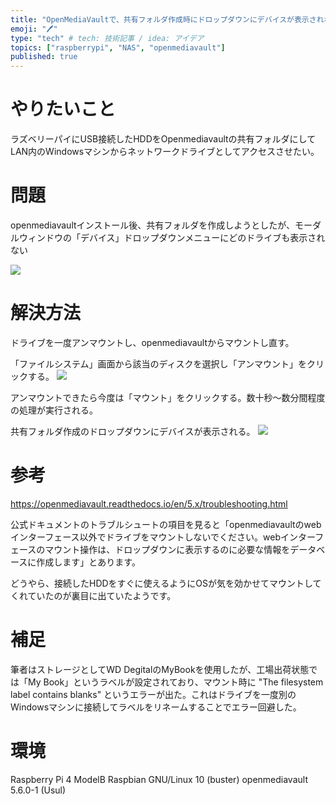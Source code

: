 ```yaml
---
title: "OpenMediaVaultで、共有フォルダ作成時にドロップダウンにデバイスが表示されない"
emoji: "🖊"
type: "tech" # tech: 技術記事 / idea: アイデア
topics: ["raspberrypi", "NAS", "openmediavault"]
published: true
---
```


やりたいこと
====

ラズベリーパイにUSB接続したHDDをOpenmediavaultの共有フォルダにしてLAN内のWindowsマシンからネットワークドライブとしてアクセスさせたい。

問題
=====

openmediavaultインストール後、共有フォルダを作成しようとしたが、モーダルウィンドウの「デバイス」ドロップダウンメニューにどのドライブも表示されない

![](https://storage.googleapis.com/zenn-user-upload/bmr4gn0f75i925fqui2ivvw891de)

解決方法
====

ドライブを一度アンマウントし、openmediavaultからマウントし直す。

「ファイルシステム」画面から該当のディスクを選択し「アンマウント」をクリックする。
![](https://storage.googleapis.com/zenn-user-upload/aromu4co45y76qa81amsubbggclv)

アンマウントできたら今度は「マウント」をクリックする。数十秒～数分間程度の処理が実行される。

共有フォルダ作成のドロップダウンにデバイスが表示される。
![](https://storage.googleapis.com/zenn-user-upload/aromu4co45y76qa81amsubbggclv)

参考
====

https://openmediavault.readthedocs.io/en/5.x/troubleshooting.html

公式ドキュメントのトラブルシュートの項目を見ると「openmediavaultのwebインターフェース以外でドライブをマウントしないでください。webインターフェースのマウント操作は、ドロップダウンに表示するのに必要な情報をデータベースに作成します」とあります。

どうやら、接続したHDDをすぐに使えるようにOSが気を効かせてマウントしてくれていたのが裏目に出ていたようです。


補足
====

筆者はストレージとしてWD DegitalのMyBookを使用したが、工場出荷状態では「My Book」というラベルが設定されており、マウント時に "The filesystem label contains blanks" というエラーが出た。これはドライブを一度別のWindowsマシンに接続してラベルをリネームすることでエラー回避した。

環境
====

Raspberry Pi 4 ModelB
Raspbian GNU/Linux 10 (buster)
openmediavault 5.6.0-1 (Usul)
